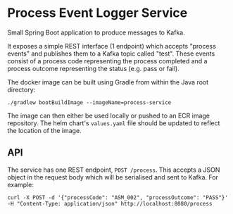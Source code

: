 # Process Event Logger Service

Small Spring Boot application to produce messages to Kafka.

It exposes a simple REST interface (1 endpoint) which accepts "process events" and publishes them to a Kafka topic called "test".
These events consist of a process code representing the process completed and a process outcome representing the status (e.g. pass or fail).

The docker image can be built using Gradle from within the Java root directory:

```
./gradlew bootBuildImage --imageName=process-service
```

The image can then either be used locally or pushed to an ECR image repository.
The helm chart's `values.yaml` file should be updated to reflect the location of the image.

## API

The service has one REST endpoint, `POST /process`.
This accepts a JSON object in the request body which will be serialised and sent to Kafka.
For example:

```
curl -X POST -d '{"processCode": "ASM_002", "processOutcome": "PASS"}' -H "Content-Type: application/json" http://localhost:8080/process
```
